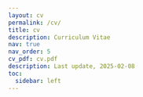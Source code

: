 ```yaml
---
layout: cv
permalink: /cv/
title: cv
description: Curriculum Vitae
nav: true
nav_order: 5
cv_pdf: cv.pdf
description: Last update, 2025-02-08
toc:
  sidebar: left
---
```

